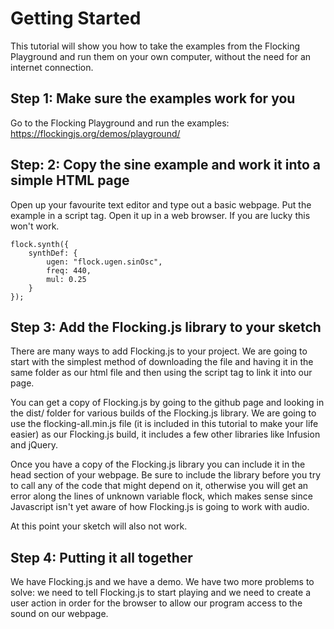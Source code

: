 # Getting Started

This tutorial will show you how to take the examples from the Flocking Playground and run them on your own computer, without the need for an internet connection. 

## Step 1: Make sure the examples work for you

Go to the Flocking Playground and run the examples: https://flockingjs.org/demos/playground/

## Step: 2: Copy the sine example and work it into a simple HTML page

Open up your favourite text editor and type out a basic webpage. Put the example in a script tag. Open it up in a web browser. If you are lucky this won't work. 

    flock.synth({
        synthDef: {
            ugen: "flock.ugen.sinOsc",
            freq: 440,
            mul: 0.25
        }
    });

## Step 3: Add the Flocking.js library to your sketch

There are many ways to add Flocking.js to your project. We are going to start with the simplest method of downloading the file and having it in the same folder as our html file and then using the script tag to link it into our page. 

You can get a copy of Flocking.js by going to the github page and looking in the dist/ folder for various builds of the Flocking.js library. We are going to use the flocking-all.min.js file (it is included in this tutorial to make your life easier) as our Flocking.js build, it includes a few other libraries like Infusion and jQuery. 

Once you have a copy of the Flocking.js library you can include it in the head section of your webpage. Be sure to include the library before you try to call any of the code that might depend on it, otherwise you will get an error along the lines of unknown variable flock, which makes sense since Javascript isn't yet aware of how Flocking.js is going to work with audio. 

At this point your sketch will also not work. 

## Step 4: Putting it all together

We have Flocking.js and we have a demo. We have two more problems to solve: we need to tell Flocking.js to start playing and we need to create a user action in order for the browser to allow our program access to the sound on our webpage. 
